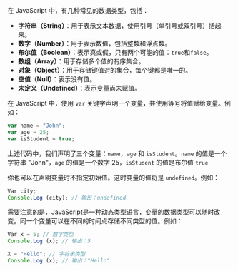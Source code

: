 在 JavaScript 中，有几种常见的数据类型，包括：

-   **字符串（String）**：用于表示文本数据，使用引号（单引号或双引号）括起来。
-   **数字（Number）**：用于表示数值，包括整数和浮点数。
-   **布尔值（Boolean）**：表示真或假，只有两个可能的值：`true`和`false`。
-   **数组（Array）**：用于存储多个值的有序集合。
-   **对象（Object）**：用于存储键值对的集合，每个键都是唯一的。
-   **空值（Null）**：表示没有值。
-   **未定义（Undefined）**：表示变量尚未赋值。

在 JavaScript 中，使用 `var` 关键字声明一个变量，并使用等号将值赋给变量。例如：
```JavaScript
var name = "John";
var age = 25;
var isStudent = true;
```
上述代码中，我们声明了三个变量：`name`，`age` 和 `isStudent`。`name` 的值是一个字符串 "John"，`age` 的值是一个数字 25，`isStudent` 的值是布尔值 `true`

你也可以在声明变量时不指定初始值。这时变量的值将是 `undefined`。例如：

```JavaScript
Var city;
Console.Log (city); // 输出：undefined
```

需要注意的是，JavaScript是一种动态类型语言，变量的数据类型可以随时改变。同一个变量可以在不同的时间点存储不同类型的值。例如：

```JavaScript
Var x = 5; // 数字类型
Console.Log (x); // 输出：5

X = "Hello"; // 字符串类型
Console.Log (x); // 输出："Hello"
```

